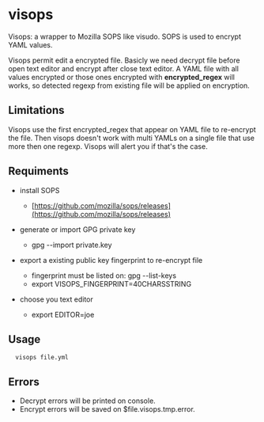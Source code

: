# visops
Visops: a wrapper to Mozilla SOPS like visudo. SOPS is used to encrypt YAML
values.

Visops permit edit a encrypted file. Basicly we need decrypt file before
open text editor and encrypt after close text editor. A YAML file with
all values encrypted or those ones encrypted with **encrypted_regex** will
works, so detected regexp from existing file will be applied on encryption.

## Limitations

Visops use the first encrypted_regex that appear on YAML file to re-encrypt
the file. Then visops doesn't work with multi YAMLs on a single file that
use more then one regexp. Visops will alert you if that's the case.

## Requiments

- install SOPS
  - [https://github.com/mozilla/sops/releases](https://github.com/mozilla/sops/releases)

- generate or import GPG private key
  - gpg --import private.key

- export a existing public key fingerprint to re-encrypt file
  - fingerprint must be listed on: gpg --list-keys
  - export VISOPS_FINGERPRINT=40CHARSSTRING

- choose you text editor
  - export EDITOR=joe

## Usage

```
  visops file.yml
```

## Errors

- Decrypt errors will be printed on console.
- Encrypt errors will be saved on $file.visops.tmp.error.
